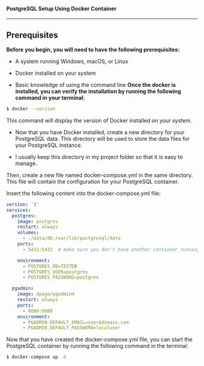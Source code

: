 #### PostgreSQL Setup Using Docker Container
---
## Prerequisites
**Before you begin, you will need to have the following prerequisites:**

- A system running Windows, macOS, or Linux

- Docker installed on your system

- Basic knowledge of using the command line
**Once the docker is installed, you can verify the installation by running the following command in your terminal:**

```sh
$ docker --version
```
This command will display the version of Docker installed on your system.

- Now that you have Docker installed, create a new directory for your PostgreSQL data. This directory will be used to store the data files for your PostgreSQL instance. 

- I usually keep this directory in my project folder so that it is easy to manage.

Then, create a new file named docker-compose.yml in the same directory. This file will contain the configuration for your PostgreSQL container.

Insert the following content into the docker-compose.yml file:

```yml
version: '3'
services:
  postgres:
    image: postgres
    restart: always
    volumes:
      - ./data/db:/var/lib/postgresql/data
    ports:
      - 5432:5432  # make sure you don't have another container running on 5432

    environment:
      - POSTGRES_DB=TESTDB
      - POSTGRES_USER=postgres
      - POSTGRES_PASSWORD=postgres

  pgadmin:
    image: dpage/pgadmin4
    restart: always
    ports:
      - 8080:8080
    environment:
      - PGADMIN_DEFAULT_EMAIL=user@domain.com
      - PGADMIN_DEFAULT_PASSWORD=localuser
```

Now that you have created the docker-compose.yml file, you can start the PostgreSQL container by running the following command in the terminal:

```sh
$ docker-compose up -d
```
